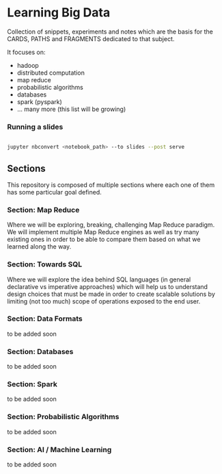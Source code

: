 
# Learning Big Data

Collection of snippets, experiments and notes which are the basis for the CARDS, PATHS and FRAGMENTS dedicated to that subject.

It focuses on:
* hadoop
* distributed computation
* map reduce
* probabilistic algorithms
* databases
* spark (pyspark)
* ... many more (this list will be growing)

### Running a slides

```bash

jupyter nbconvert <notebook_path> --to slides --post serve

```

## Sections

This repository is composed of multiple sections where each one of them has some particular goal defined.

### Section: Map Reduce

Where we will be exploring, breaking, challenging Map Reduce paradigm. We will implement multiple Map Reduce engines as well as try many existing ones in order to be able to compare them based on what we learned along the way.

### Section: Towards SQL

Where we will explore the idea behind SQL languages (in general declarative vs imperative approaches) which will help us to understand design choices that must be made in order to create scalable solutions by limiting (not too much) scope of operations exposed to the end user.

### Section: Data Formats

to be added soon

### Section: Databases

to be added soon

### Section: Spark

to be added soon

### Section: Probabilistic Algorithms

to be added soon

### Section: AI / Machine Learning

to be added soon

